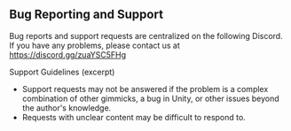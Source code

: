 ## Bug Reporting and Support

Bug reports and support requests are centralized on the following Discord. If you have any problems, please contact us at https://discord.gg/zuaYSC5FHg 



Support Guidelines (excerpt) 

- Support requests may not be answered if the problem is a complex combination of other gimmicks, a bug in Unity, or other issues beyond the author's knowledge.
- Requests with unclear content may be difficult to respond to.